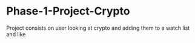 # Phase-1-Project-Crypto
Project consists on user looking at crypto and adding them to a watch list and like
